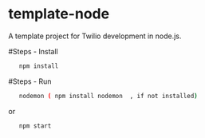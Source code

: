 template-node
=============

A template project for Twilio development in node.js.


#Steps - Install 

```bash
   npm install 
   ```
  
  
#Steps - Run 
  
```bash    
   nodemon ( npm install nodemon  , if not installed) 
```

or 

```bash    
   npm start  
```

